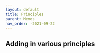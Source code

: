 ```yaml
---
layout: default
title: Principles
parent: Memos
nav_order: -2021-09-22
---
```


## Adding in various principles
